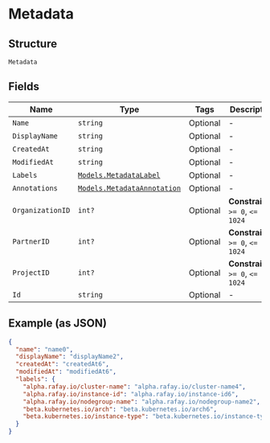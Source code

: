 
# Metadata

## Structure

`Metadata`

## Fields

| Name | Type | Tags | Description |
|  --- | --- | --- | --- |
| `Name` | `string` | Optional | - |
| `DisplayName` | `string` | Optional | - |
| `CreatedAt` | `string` | Optional | - |
| `ModifiedAt` | `string` | Optional | - |
| `Labels` | [`Models.MetadataLabel`](../../doc/models/metadata-label.md) | Optional | - |
| `Annotations` | [`Models.MetadataAnnotation`](../../doc/models/metadata-annotation.md) | Optional | - |
| `OrganizationID` | `int?` | Optional | **Constraints**: `>= 0`, `<= 1024` |
| `PartnerID` | `int?` | Optional | **Constraints**: `>= 0`, `<= 1024` |
| `ProjectID` | `int?` | Optional | **Constraints**: `>= 0`, `<= 1024` |
| `Id` | `string` | Optional | - |

## Example (as JSON)

```json
{
  "name": "name0",
  "displayName": "displayName2",
  "createdAt": "createdAt6",
  "modifiedAt": "modifiedAt6",
  "labels": {
    "alpha.rafay.io/cluster-name": "alpha.rafay.io/cluster-name4",
    "alpha.rafay.io/instance-id": "alpha.rafay.io/instance-id6",
    "alpha.rafay.io/nodegroup-name": "alpha.rafay.io/nodegroup-name2",
    "beta.kubernetes.io/arch": "beta.kubernetes.io/arch6",
    "beta.kubernetes.io/instance-type": "beta.kubernetes.io/instance-type6"
  }
}
```

